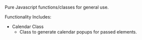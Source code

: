 Pure Javascript functions/classes for general use.

Functionality Includes:
- Calendar Class
  - Class to generate calendar popups for passed elements.
